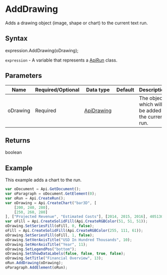 # AddDrawing

Adds a drawing object (image, shape or chart) to the current text run.

## Syntax

expression.AddDrawing(oDrawing);

`expression` - A variable that represents a [ApiRun](../ApiRun.md) class.

## Parameters

| **Name** | **Required/Optional** | **Data type** | **Default** | **Description** |
| ------------- | ------------- | ------------- | ------------- | ------------- |
| oDrawing | Required | [ApiDrawing](../../ApiDrawing/ApiDrawing.md) |  | The object which will be added to the current run. |

## Returns

boolean

## Example

This example adds a chart to the run.

```javascript
var oDocument = Api.GetDocument();
var oParagraph = oDocument.GetElement(0);
var oRun = Api.CreateRun();
var oDrawing = Api.CreateChart("bar3D", [
	[200, 240, 280],
	[250, 260, 280]
], ["Projected Revenue", "Estimated Costs"], [2014, 2015, 2016], 4051300, 2347595, 24);
var oFill = Api.CreateSolidFill(Api.CreateRGBColor(51, 51, 51));
oDrawing.SetSeriesFill(oFill, 0, false);
oFill = Api.CreateSolidFill(Api.CreateRGBColor(255, 111, 61));
oDrawing.SetSeriesFill(oFill, 1, false);
oDrawing.SetVerAxisTitle("USD In Hundred Thousands", 10);
oDrawing.SetHorAxisTitle("Year", 11);
oDrawing.SetLegendPos("bottom");
oDrawing.SetShowDataLabels(false, false, true, false);
oDrawing.SetTitle("Financial Overview", 13);
oRun.AddDrawing(oDrawing);
oParagraph.AddElement(oRun);
```
